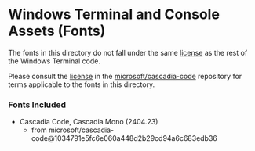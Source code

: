 # Windows Terminal and Console Assets (Fonts)

The fonts in this directory do not fall under the same [license](https://raw.githubusercontent.com/microsoft/terminal/main/LICENSE) as the rest
of the Windows Terminal code.

Please consult the [license](https://raw.githubusercontent.com/microsoft/cascadia-code/main/LICENSE) in the
[microsoft/cascadia-code](https://github.com/microsoft/cascadia-code) repository for terms applicable to the fonts in this directory.

### Fonts Included

* Cascadia Code, Cascadia Mono (2404.23)
   * from microsoft/cascadia-code@1034791e5fc6e060a448d2b29cd94a6c683edb36
